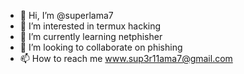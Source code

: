 - 👋 Hi, I’m @superlama7
- 👀 I’m interested in termux hacking
- 🌱 I’m currently learning netphisher
- 💞️ I’m looking to collaborate on phishing 
- 📫 How to reach me www.sup3r11ama7@gmail.com


<!---
superlama7/superlama7 is a ✨ special ✨ repository because its `README.md` (this file) appears on your GitHub profile.
You can click the Preview link to take a look at your changes.
--->
